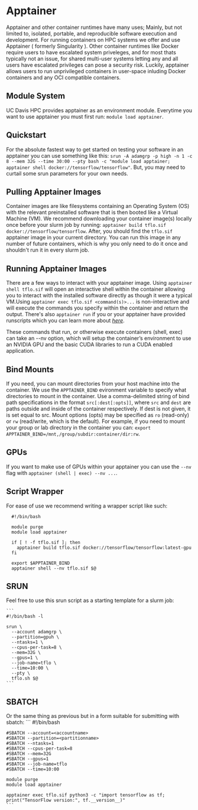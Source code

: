 # Apptainer

Apptainer and other container runtimes have many uses; Mainly, but not limited to, isolated, portable, and reproducible software execution and development. For running containers on HPC systems we offer and use Apptainer ( formerly Singularity ). Other container runtimes like Docker require users to have escalated system priveleges, and for most thats typically not an issue, for shared multi-user systems letting any and all users have escalated privileges can pose a security risk. Luckily, apptainer allows users to run unprivileged containers in user-space inluding Docker containers and any OCI compatible containers.

## Module System

UC Davis HPC provides apptainer as an environment module. Everytime you want to use apptainer you must first run: `module load apptainer`.

## Quickstart

For the absolute fastest way to get started on testing your software in an apptainer you can use something like this: `srun -A adamgrp -p high -n 1 -c 8 --mem 32G --time 30:00 --pty bash -c "module load apptainer; apptainer shell docker://tensorflow/tensorflow"`. But, you may need to curtail some srun parameters for your own needs.

## Pulling Apptainer Images

Container images are like filesystems containing an Operating System (OS) with the relevant preinstalled software that is then booted like a Virtual Machine (VM). We recommend downloading your container image(s) locally once before your slurm job by running: `apptainer build tflo.sif docker://tensorflow/tensorflow`. After, you should find the `tflo.sif` apptainer image in your current directory. You can run this image in any number of future containers, which is why you only need to do it once and shouldn't run it in every slurm job.

## Running Apptainer Images

There are a few ways to interact with your apptainer image. Using `apptainer shell tflo.sif` will open an interactive shell within the container allowing you to interact with the installed software directly as though it were a typical VM.Using `apptainer exec tflo.sif <command(s)>...` is non-interactive and will execute the commands you specify within the container and return the output. There's also `apptainer run` if you or your apptainer have provided runscripts which you can learn more about *[here](https://apptainer.org/docs/user/latest/quick_start.html#running-a-container)*.

These commands that run, or otherwise execute containers (shell, exec) can take an --nv option, which will setup the container’s environment to use an NVIDIA GPU and the basic CUDA libraries to run a CUDA enabled application.

## Bind Mounts

If you need, you can mount directories from your host machine into the container. We use the `APPTAINER_BIND` evironment variable to specify what directories to mount in the container. Use a comma-delimited string of bind path specifications in the format `src[:dest[:opts]]`, where `src` and `dest` are paths outside and inside of the container respectively. If dest is not given, it is set equal to src. Mount options (opts) may be specified as `ro` (read-only) or `rw` (read/write, which is the default). For example, if you need to mount your group or lab directory in the container you can: `export APPTAINER_BIND=/mnt,/group/subdir:container/dir:rw`.

## GPUs

If you want to make use of GPUs within your apptainer you can use the `--nv` flag with `apptainer (shell | exec) --nv ...`.

## Script Wrapper

For ease of use we recommend writing a wrapper script like such:

  ```
    #!/bin/bash

    module purge
    module load apptainer

    if [ ! -f tflo.sif ]; then
      apptainer build tflo.sif docker://tensorflow/tensorflow:latest-gpu
    fi
    
    export $APPTAINER_BIND 
    apptainer shell --nv tflo.sif $@
  ```

## SRUN

Feel free to use this srun script as a starting template for a slurm job:

    ```
    #!/bin/bash -l
    
    srun \
      --account adamgrp \
      --partition=gpuh \
      --ntasks=1 \
      --cpus-per-task=8 \
      --mem=32G \
      --gpus=1 \
      --job-name=tflo \
      --time=10:00 \
      --pty \
      tflo.sh $@
    ```

## SBATCH 

Or the same thing as previous but in a form suitable for submitting with sbatch:
    ```
    #!/bin/bash
   
    #SBATCH --account=<accountname>
    #SBATCH --partition=<partitionname>
    #SBATCH --ntasks=1
    #SBATCH --cpus-per-task=8
    #SBATCH --mem=32G
    #SBATCH --gpus=1
    #SBATCH --job-name=tflo
    #SBATCH --time=10:00
    
    module purge
    module load apptainer
    
    apptainer exec tflo.sif python3 -c "import tensorflow as tf; print("TensorFlow version:", tf.__version__)"
    ```
